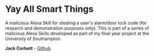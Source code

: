 # Yay All Smart Things

A malicious Alexa Skill for stealing a user's alarm/door lock code (for research and demonstration purposes only). This is part of a series of malicious Alexa Skills developed as part of my final year project at the University of Southampton.

**Jack Corbett** - [Github](https://github.com/Jack-Corbett)